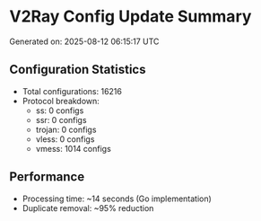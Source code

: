# V2Ray Config Update Summary
Generated on: 2025-08-12 06:15:17 UTC

## Configuration Statistics
- Total configurations: 16216
- Protocol breakdown:
  - ss: 0 configs
  - ssr: 0 configs
  - trojan: 0 configs
  - vless: 0 configs
  - vmess: 1014 configs

## Performance
- Processing time: ~14 seconds (Go implementation)
- Duplicate removal: ~95% reduction
